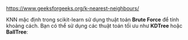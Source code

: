 
https://www.geeksforgeeks.org/k-nearest-neighbours/

KNN mặc định trong scikit-learn sử dụng thuật toán **Brute Force** để tính khoảng cách. Bạn có thể sử dụng các thuật toán tối ưu như **KDTree** hoặc **BallTree**: